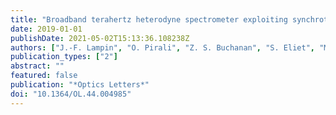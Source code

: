 ```yaml
---
title: "Broadband terahertz heterodyne spectrometer exploiting synchrotron radiation at megahertz resolution"
date: 2019-01-01
publishDate: 2021-05-02T15:13:36.108238Z
authors: ["J.-F. Lampin", "O. Pirali", "Z. S. Buchanan", "S. Eliet", "M.-A. Martin-Drumel", "J. Turut", "P. Roy", "F. Hindle", "G. Mouret"]
publication_types: ["2"]
abstract: ""
featured: false
publication: "*Optics Letters*"
doi: "10.1364/OL.44.004985"
---
```



